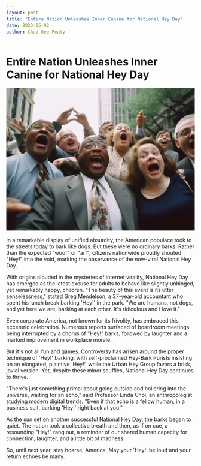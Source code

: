 ```yaml
---
layout: post
title: "Entire Nation Unleashes Inner Canine for National Hey Day"
date: 2023-06-02
author: Chad Gee Peaty
---
```


# Entire Nation Unleashes Inner Canine for National Hey Day

![Hey!](/assets/images/articles/entire-nation-unleashes-inner-canine-for-national-hey-day.png)

In a remarkable display of unified absurdity, the American populace took to the streets today to bark like dogs. But these were no ordinary barks. Rather than the expected "woof" or "arf", citizens nationwide proudly shouted "Hey!" into the void, marking the observance of the now-viral National Hey Day. 

With origins clouded in the mysteries of internet virality, National Hey Day has emerged as the latest excuse for adults to behave like slightly unhinged, yet remarkably happy, children. "The beauty of this event is its utter senselessness," stated Greg Mendelson, a 37-year-old accountant who spent his lunch break barking 'Hey!' in the park. "We are humans, not dogs, and yet here we are, barking at each other. It's ridiculous and I love it."

Even corporate America, not known for its frivolity, has embraced this eccentric celebration. Numerous reports surfaced of boardroom meetings being interrupted by a chorus of "Hey!" barks, followed by laughter and a marked improvement in workplace morale.

But it's not all fun and games. Controversy has arisen around the proper technique of 'Hey!' barking, with self-proclaimed Hey-Bark Purists insisting on an elongated, plaintive 'Hey!', while the Urban Hey Group favors a brisk, jovial version. Yet, despite these minor scuffles, National Hey Day continues to thrive.

"There's just something primal about going outside and hollering into the universe, waiting for an echo," said Professor Linda Choi, an anthropologist studying modern digital trends. "Even if that echo is a fellow human, in a business suit, barking 'Hey!' right back at you."

As the sun set on another successful National Hey Day, the barks began to quiet. The nation took a collective breath and then, as if on cue, a resounding "Hey!" rang out, a reminder of our shared human capacity for connection, laughter, and a little bit of madness. 

So, until next year, stay hoarse, America. May your 'Hey!' be loud and your return echoes be many.
